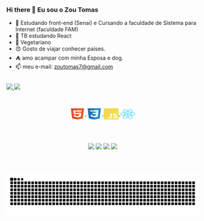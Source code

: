 ### Hi there 👋 Eu sou o Zou Tomas



- 🔭 Estudando front-end (Senai) e Cursando a faculdade de Sistema para Internet (faculdade FAM)
- 🌱 TB estudando React 
- 🥑 Vegetariano
- 😍 Gosto de viajar conhecer países.
- ⛺ amo acampar com minha Esposa e dog.
- 📫 meu e-mail: zoutomas7@gmail.com
##

 <div>
  <a href="https://github.com/zoutomas">
  <img height="180em" src="https://github-readme-stats.vercel.app/api?username=zoutomas&show_icons=true&theme=dracula&include_all_commits=true&count_private=true"/>
  <img height="180em" src="https://github-readme-stats.vercel.app/api/top-langs/?username=zoutomas&layout=compact&langs_count=7&theme=dracula"/>
</div>

 
 ##
  
<div  align="center">  <br>
  <img align="center" alt="zou-HTML" height="30" width="40" src="https://raw.githubusercontent.com/devicons/devicon/master/icons/html5/html5-original.svg">
  <img align="center" alt="zou-CSS" height="30" width="40" src="https://raw.githubusercontent.com/devicons/devicon/master/icons/css3/css3-original.svg">
  <img align="center" alt="zou-JS" height="30" width="40" src="https://raw.githubusercontent.com/devicons/devicon/master/icons/javascript/javascript-plain.svg">  
  <img align="center" alt="zou-React" height="30" width="40" src="https://raw.githubusercontent.com/devicons/devicon/master/icons/react/react-original.svg">
</div>

 
 

  
  
 <br><br>
 
<div  align="center">   
  <a href="https://www.instagram.com/" target="_blank"><img src="https://img.shields.io/badge/-Instagram-%23E4405F?style=for-the-badge&logo=instagram&logoColor=white" target="_blank"></a>
  <a href="https://www.linkedin.com/feed/" target="_blank"><img src="https://img.shields.io/badge/-LinkedIn-%230077B5?style=for-the-badge&logo=linkedin&logoColor=white" target="_blank"></a> 
 <a href="https://www.twitch.tv/zoutomas" target="_blank"><img src="https://img.shields.io/badge/Twitch-9146FF?style=for-the-badge&logo=twitch&logoColor=white" target="_blank"></a>
 <a href="https://discord.com/channels/820719772558688266/820719773016784946" target="_blank"><img src="https://img.shields.io/badge/Discord-7289DA?style=for-the-badge&logo=discord&logoColor=white" target="_blank"></a> 
 
 <br><br>
 
 
 
 

 
 
  ![Snake animation](https://github.com/zoutomas/zoutomas/blob/output/github-contribution-grid-snake.svg)
 
</div>
 
 
 
 
 
